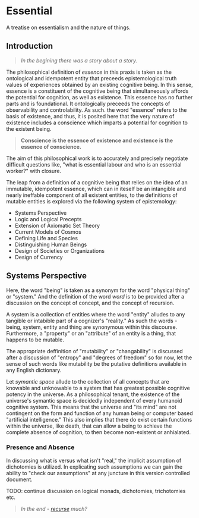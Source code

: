 # Essential
A treatise on essentialism and the nature of things. 

## Introduction
> *In the begining there was a story about a story.*

The philosophical definition of *essence* in this praxis is taken as the ontological and idempotent entity that preceeds epistemological truth values of experiences obtained by an existing cognitive being. In this sense, essence is a constituent of the cognitive being that simultaneously affords the potential for cognition, as well as existence. This essence has no further parts and is foundational. It ontologically preceeds the concepts of observability and controlability. As such. the word "essence" refers to the basis of existence, and thus, it is posited here that the very nature of existence includes a conscience which imparts a potential for cognition to the existent being. 

> **Conscience is the essence of existence and existence is the essence of conscience.**

The aim of this philosophical work is to accurately and precisely negotiate difficult questions like, "what is essential labour and who is an essential worker?" with closure. 

The leap from a definition of a cognitive being that relies on the idea of an immutable, idempotent essence, which can in iteself be an intangible and nearly ineffable component of all existent entities, to the definitions of mutable entities is explored via the following system of epistemology:

  - Systems Perspective
  - Logic and Logical Precepts
  - Extension of Axiomatic Set Theory
  - Current Models of Cosmos
  - Defining Life and Species
  - Distinguishing Human Beings
  - Design of Societies or Organizations
  - Design of Currency

## Systems Perspective
Here, the word "being" is taken as a synonym for the word "physical thing" or "system." And the definition of the word *word* is to be provided after a discussion on the concept of concept, and the concept of recursion.

A system is a collection of entities where the word "entity" alludes to any tangible or intabible part of a cognizer's "reality." As such the words - being, system, entity and thing are synonymous within this discourse. Furthermore, a "property" or an "attribute" of an entity is a thing, that happens to be mutable.

The appropriate deffinition of "mutability" or "changability" is discussed after a discussion of "entropy" and "degrees of freedom" so for now, let the sense of such words like mutability be the putative definitions available in any English dictionary. 

Let *symantic space* allude to the collection of all concepts that are knowable and unknowable to a system that has greatest possible cognitive potency in the universe. As a philosophical tenant, the existence of the universe's symantic space is decidedly independent of every humanoid cognitive system. This means that the universe and "its mind" are not contingent on the form and function of any human being or computer based "artificial intelligence." This also implies that there do exist certain functions within the universe, like death, that can allow a being to achieve the complete absence of cognition, to then become non-existent or anhialated. 

### Presence and Absence
In discussing what is versus what isn't "real," the implicit assumption of dichotomies is utilized. In explicating such assumptions we can gain the ability to "check our assumptions" at any juncture in this version controlled document. 

TODO: continue discussion on logical monads, dichotomies, trichotomies etc. 

> *In the end - [recurse](https://en.wiktionary.org/wiki/recurse#Verb) much?*
